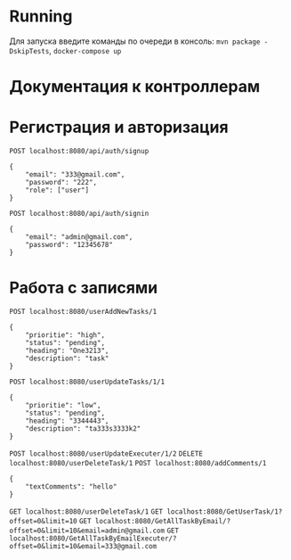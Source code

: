 # Running
Для запуска введите команды по очереди в консоль: `mvn package -DskipTests`, `docker-compose up` 
# Документация к контроллерам
# Регистрация и авторизация
`POST localhost:8080/api/auth/signup`
```
{
    "email": "333@gmail.com",
    "password": "222",
    "role": ["user"]
}
```
`POST localhost:8080/api/auth/signin`
```
{
    "email": "admin@gmail.com",
    "password": "12345678"
}
```
# Работа с записями
`POST localhost:8080/userAddNewTasks/1`
```
{
    "prioritie": "high",
    "status": "pending",
    "heading": "One3213",
    "description": "task"
}
```
`POST localhost:8080/userUpdateTasks/1/1`
```
{
    "prioritie": "low",
    "status": "pending",
    "heading": "3344443",
    "description": "ta333s3333k2"
}
```
`POST localhost:8080/userUpdateExecuter/1/2`
`DELETE localhost:8080/userDeleteTask/1`
`POST localhost:8080/addComments/1`
```
{
    "textComments": "hello"
}
```
`GET localhost:8080/userDeleteTask/1`
`GET localhost:8080/GetUserTask/1?offset=0&limit=10`
`GET localhost:8080/GetAllTaskByEmail/?offset=0&limit=10&email=admin@gmail.com`
`GET localhost:8080/GetAllTaskByEmailExecuter/?offset=0&limit=10&email=333@gmail.com`


